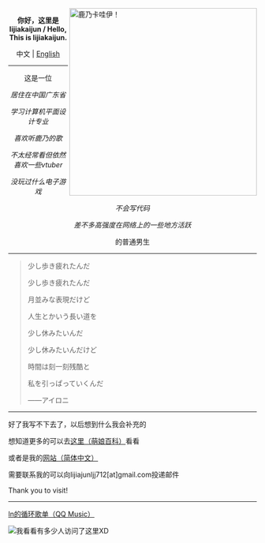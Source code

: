 <img align="right" src="https://rcdn.jsdelivr.net/gh/lijiajunljj/lijiajunljj/kanokawaii.jpg"  width='380px' alt="鹿乃卡哇伊！">

<p align="center"><b>你好，这里是lijiakaijun / Hello, This is lijiakaijun.</b></p>

<p align="center">中文 | <a href="https://github.com/lijiajunljj/lijiajunljj/blob/master/README(en).md">English</a></p>

---

<p align="center">这是一位</p>
<p align="center"><i>居住在中国广东省</i></p>
<p align="center"><i>学习计算机平面设计专业</i></p>
<p align="center"><i>喜欢听鹿乃的歌</i></p>
<p align="center"><i>不太经常看但依然喜欢一些vtuber</i></p>
<p align="center"><i>没玩过什么电子游戏</i></p>
<p align="center"><i>不会写代码</i></p>
<p align="center"><i>差不多高强度在网络上的一些地方活跃</i></p>
<p align="center">的普通男生</p>

  
---

> 少し歩き疲れたんだ
>
>少し歩き疲れたんだ
>
>月並みな表現だけど
>
>人生とかいう長い道を
>
>少し休みたいんだ
>
>少し休みたいんだけど
>
>時間は刻一刻残酷と
>
>私を引っぱっていくんだ
>
>——アイロニ

---

好了我写不下去了，以后想到什么我会补充的

想知道更多的可以去[这里（萌娘百科）](https://zh.moegirl.org.cn/User:Lijiakiajun)看看

或者是我的[网站（简体中文）](https://blog.lijiakaijun.cyou)

需要联系我的可以向lijiajunljj712[at]gmail.com投递邮件

Thank you to visit!

---

[ln的循环歌单（QQ Music）](https://y.qq.com/n/ryqq/playlist/7472299373)
<!--
>在同一片星空下面
>
>这首歌代替话语万千
>
>多希望 能够和你 一起唱
>
>——星之回响
-->
<!--仓库本身也有东西访问的w-->
<img src="https://count.getloli.com/get/@lijiakaijun" alt="我看看有多少人访问了这里XD">
